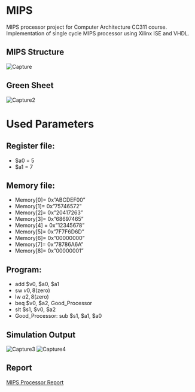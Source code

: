 # MIPS
MIPS processor project for Computer Architecture CC311 course.
Implementation of single cycle MIPS processor using Xilinx ISE and VHDL.

## MIPS Structure 

![Capture](https://github.com/dinaashraf20003/MIPS/assets/73821958/64911f3c-11d5-4e0d-8374-1d23bb542372)


## Green Sheet

![Capture2](https://github.com/dinaashraf20003/MIPS/assets/73821958/067fc870-ed97-41ca-a735-37de4ed90bee)


# Used Parameters

## Register file:
- $a0 = 5
- $a1 = 7

## Memory file:
- Memory[0]= 0x”ABCDEF00”
- Memory[1]= 0x”75746572”
- Memory[2]= 0x”20417263”
- Memory[3]= 0x”68697465”
- Memory[4] = 0x”12345678”
- Memory[5]= 0x”7F7F6D6D”
- Memory[6]= 0x”00000000”
- Memory[7]= 0x”78786A6A”
- Memory[8]= 0x”00000001”

## Program:
- add $v0, $a0, $a1
- sw $v0, 8($zero)
- lw $a2, 8($zero)
- beq $v0, $a2, Good_Processor
- slt $s1, $v0, $a2
- Good_Processor: sub $s1, $a1, $a0

## Simulation Output

![Capture3](https://github.com/dinaashraf20003/MIPS/assets/73821958/f8abc6ac-2b8b-4646-9ade-2cb1ee9ed063)
![Capture4](https://github.com/dinaashraf20003/MIPS/assets/73821958/85432555-3e82-4a18-b8ab-84b0f6506330)

## Report 
[MIPS Processor Report](https://github.com/dinaashraf20003/MIPS/files/11651537/MIPS.Processor.Report.pdf)
